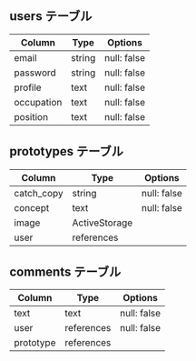 ## users テーブル

| Column     | Type   | Options     |
| --------   | ------ | ----------- |
| email      | string | null: false |
| password   | string | null: false |
| profile    | text | null: false |
| occupation | text | null: false |
| position   | text | null: false |

## prototypes テーブル

| Column     | Type   | Options     |
| --------   | ------ | ----------- |
| catch_copy | string | null: false |
| concept    | text   | null: false |
| image      | ActiveStorage |      |
| user       | references |         |

## comments テーブル

| Column     | Type   | Options     |
| --------   | ------ | ----------- |
| text       | text       | null: false |
| user       | references | null: false |
| prototype  |references  |             |
